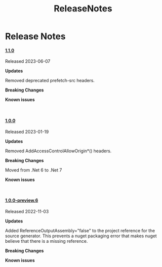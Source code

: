 ﻿---
uid: A.ReleaseNotes
title: ReleaseNotes
---
# Release Notes

#### [1.1.0](https://github.com/Material-Blazor/HttpSecurity.AspNet/tree/1.1.0)

Released 2023-06-07

**Updates**

Removed deprecated prefetch-src headers.

**Breaking Changes**

**Known issues**

<br />

#### [1.0.0](https://github.com/Material-Blazor/HttpSecurity.AspNet/tree/1.0.0)

Released 2023-01-19

**Updates**

Removed AddAccessControlAllowOrigin*() headers.

**Breaking Changes**

Moved from .Net 6 to .Net 7

**Known issues**

<br />

#### [1.0.0-preview.6](https://github.com/Material-Blazor/HttpSecurity.AspNet/tree/1.0.0-preview.6)

Released 2022-11-03

**Updates**

Added ReferenceOutputAssembly="false" to the project reference for the source generator. This prevents a nuget packaging error that makes nuget believe that there is a missing reference.

**Breaking Changes**

**Known issues**

<br />
